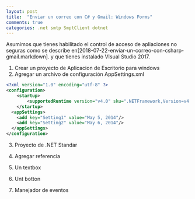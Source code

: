 ```yaml
---
layout: post
title:  "Enviar un correo con C# y Gmail: Windows Forms"
comments: true
categories: .net smtp SmptClient dotnet 
---
```




Asumimos que tienes habilitado el control de acceso de apliaciones no seguras como se describe en[2018-07-22-enviar-un-correo-con-csharp-gmail.markdown]. y que tienes instalado VIsual Studio 2017.

1. Crear un proyecto de Aplicacion de Escritorio para windows
2. Agregar un archivo de configuración AppSettings.xml
```xml
<?xml version="1.0" encoding="utf-8" ?>  
<configuration>  
    <startup>   
        <supportedRuntime version="v4.0" sku=".NETFramework,Version=v4.5" />  
    </startup>  
  <appSettings>  
    <add key="Setting1" value="May 5, 2014"/>  
    <add key="Setting2" value="May 6, 2014"/>  
  </appSettings>  
</configuration>  
```
3. Proyecto de .NET Standar

4. Agregar referencia

5. Un textbox
6. Unt botton
7. Manejador de eventos

